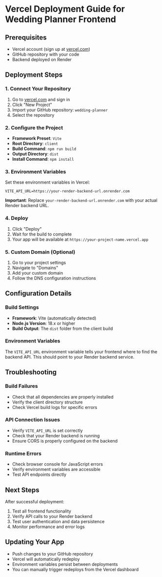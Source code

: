 # Vercel Deployment Guide for Wedding Planner Frontend

## Prerequisites
- Vercel account (sign up at [vercel.com](https://vercel.com))
- GitHub repository with your code
- Backend deployed on Render

## Deployment Steps

### 1. Connect Your Repository
1. Go to [vercel.com](https://vercel.com) and sign in
2. Click "New Project"
3. Import your GitHub repository: `wedding-planner`
4. Select the repository

### 2. Configure the Project
- **Framework Preset**: `Vite`
- **Root Directory**: `client`
- **Build Command**: `npm run build`
- **Output Directory**: `dist`
- **Install Command**: `npm install`

### 3. Environment Variables
Set these environment variables in Vercel:

```
VITE_API_URL=https://your-render-backend-url.onrender.com
```

**Important**: Replace `your-render-backend-url.onrender.com` with your actual Render backend URL.

### 4. Deploy
1. Click "Deploy"
2. Wait for the build to complete
3. Your app will be available at `https://your-project-name.vercel.app`

### 5. Custom Domain (Optional)
1. Go to your project settings
2. Navigate to "Domains"
3. Add your custom domain
4. Follow the DNS configuration instructions

## Configuration Details

### Build Settings
- **Framework**: Vite (automatically detected)
- **Node.js Version**: 18.x or higher
- **Build Output**: The `dist` folder from the client build

### Environment Variables
The `VITE_API_URL` environment variable tells your frontend where to find the backend API. This should point to your Render backend service.

## Troubleshooting

### Build Failures
- Check that all dependencies are properly installed
- Verify the client directory structure
- Check Vercel build logs for specific errors

### API Connection Issues
- Verify `VITE_API_URL` is set correctly
- Check that your Render backend is running
- Ensure CORS is properly configured on the backend

### Runtime Errors
- Check browser console for JavaScript errors
- Verify environment variables are accessible
- Test API endpoints directly

## Next Steps
After successful deployment:
1. Test all frontend functionality
2. Verify API calls to your Render backend
3. Test user authentication and data persistence
4. Monitor performance and error logs

## Updating Your App
- Push changes to your GitHub repository
- Vercel will automatically redeploy
- Environment variables persist between deployments
- You can manually trigger redeploys from the Vercel dashboard
